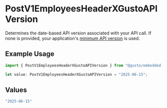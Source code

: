 # PostV1EmployeesHeaderXGustoAPIVersion

Determines the date-based API version associated with your API call. If none is provided, your application's [minimum API version](https://docs.gusto.com/embedded-payroll/docs/api-versioning#minimum-api-version) is used.

## Example Usage

```typescript
import { PostV1EmployeesHeaderXGustoAPIVersion } from "@gusto/embedded-api/models/operations/postv1employees.js";

let value: PostV1EmployeesHeaderXGustoAPIVersion = "2025-06-15";
```

## Values

```typescript
"2025-06-15"
```